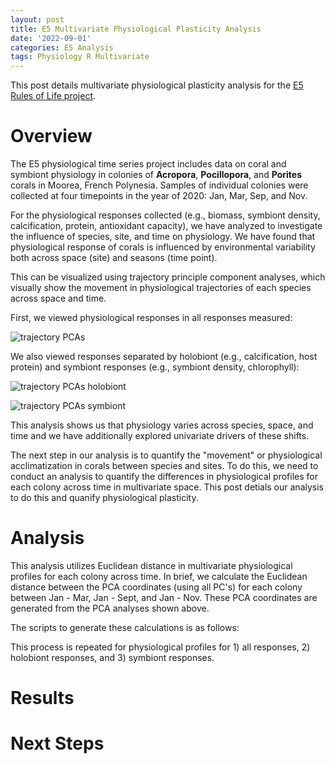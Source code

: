 ```yaml
---
layout: post
title: E5 Multivariate Physiological Plasticity Analysis
date: '2022-09-01'
categories: E5 Analysis
tags: Physiology R Multivariate
---
```


This post details multivariate physiological plasticity analysis for the [E5 Rules of Life project](https://urol-e5.github.io/).  

# Overview  

The E5 physiological time series project includes data on coral and symbiont physiology in colonies of **Acropora**, **Pocillopora**, and **Porites** corals in Moorea, French Polynesia. Samples of individual colonies were collected at four timepoints in the year of 2020: Jan, Mar, Sep, and Nov.  

For the physiological responses collected (e.g., biomass, symbiont density, calcification, protein, antioxidant capacity), we have analyzed to investigate the influence of species, site, and time on physiology. We have found that physiological response of corals is influenced by environmental variability both across space (site) and seasons (time point).  

This can be visualized using trajectory principle component analyses, which visually show the movement in physiological trajectories of each species across space and time.  

First, we viewed physiological responses in all responses measured:  

![trajectory PCAs](https://ahuffmyer.github.io/ASH_Putnam_Lab_Notebook/images/NotebookImages/E5_physiology/Full_Panel_PCAs.png)

We also viewed responses separated by holobiont (e.g., calcification, host protein) and symbiont responses (e.g., symbiont density, chlorophyll):  

![trajectory PCAs holobiont](https://ahuffmyer.github.io/ASH_Putnam_Lab_Notebook/images/NotebookImages/E5_physiology/Full_Panel_PCAs_Holobiont.png)

![trajectory PCAs symbiont](https://ahuffmyer.github.io/ASH_Putnam_Lab_Notebook/images/NotebookImages/E5_physiology/Full_Panel_PCAs_Symbiont.png)

This analysis shows us that physiology varies across species, space, and time and we have additionally explored univariate drivers of these shifts. 

The next step in our analysis is to quantify the "movement" or physiological acclimatization in corals between species and sites. To do this, we need to conduct an analysis to quantify the differences in physiological profiles for each colony across time in multivariate space. This post detials our analysis to do this and quanify physiological plasticity.  

# Analysis  

This analysis utilizes Euclidean distance in multivariate physiological profiles for each colony across time. In brief, we calculate the Euclidean distance between the PCA coordinates (using all PC's) for each colony between Jan - Mar, Jan - Sept, and Jan - Nov.  These PCA coordinates are generated from the PCA analyses shown above. 

The scripts to generate these calculations is as follows:  



This process is repeated for physiological profiles for 1) all responses, 2) holobiont responses, and 3) symbiont responses. 

# Results  

# Next Steps  

 

